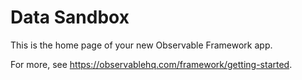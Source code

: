 # Data Sandbox

This is the home page of your new Observable Framework app.

For more, see <https://observablehq.com/framework/getting-started>.
